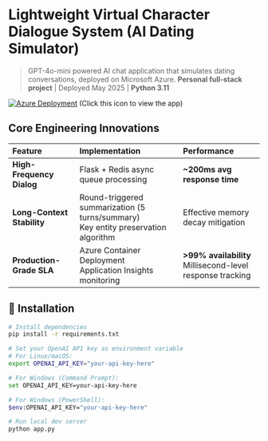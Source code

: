 # Lightweight Virtual Character Dialogue System (AI Dating Simulator)
> GPT-4o-mini powered AI chat application that simulates dating conversations, deployed on Microsoft Azure.
> ​**Personal full-stack project**​ | Deployed May 2025 | ​**Python 3.11**

[![Azure Deployment](https://img.shields.io/badge/Deployed%20on-Microsoft%20Azure-0089D6?logo=microsoft-azure)](https://dpchatbot-b3d9f4bdbveadcgt.centralus-01.azurewebsites.net/) (Click this icon to view the app)

## Core Engineering Innovations
| ​**Feature**​                | ​**Implementation**​                        | ​**Performance**​            |
| :------------------------- | :---------------------------------------- | :-------------------------- |
| ​**High-Frequency Dialog**​ | Flask + Redis async queue processing       | ​**~200ms avg response time**​ |
| ​**Long-Context Stability**​ | Round-triggered summarization (5 turns/summary)<br>Key entity preservation algorithm | Effective memory decay mitigation |
| ​**Production-Grade SLA**​   | Azure Container Deployment<br>Application Insights monitoring | ​**>99% availability**​<br>Millisecond-level response tracking |

## 🔧 Installation
```bash
# Install dependencies
pip install -r requirements.txt

# Set your OpenAI API key as environment variable
# For Linux/macOS:
export OPENAI_API_KEY="your-api-key-here"

# For Windows (Command Prompt):
set OPENAI_API_KEY=your-api-key-here

# For Windows (PowerShell):
$env:OPENAI_API_KEY="your-api-key-here"

# Run local dev server
python app.py
